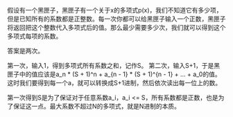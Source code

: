 假设有一个黑匣子，黑匣子有一个关于x的多项式p(x)，我们不知道它有多少项，但是已知所有的系数都是正整数。每一次你都可以给黑匣子输入一个正数，黑匣子将返回把这个整数代入多项式后的值。那么最少需要多少次，我们就可以得到这个多项式每项的系数。

答案是两次。

第一次，输入1，得到多项式所有系数之和，记作S。
第二次，输入S+1，于是黑匣子中的值应该是a_n * (S + 1)^n + a_{n - 1} * (S + 1)^{n - 1} + ... + a_0的值。
这时我们要得到每一个a，就可以转换成S+1进制，然后依次读出每一位上的数。

第一次得到S是为了保证对于任意系数a_i，a_i <= S，所有系数都是正数，也是为了保证这一点。最大系数不超过N的多项式，就是N进制的本质。